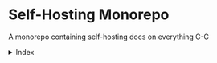 # Self-Hosting Monorepo
A monorepo containing self-hosting docs on everything C-C

<details>
<summary>Index</summary>

[Crispy](https://github.com/Common-Codes/self-host-monorepo/tree/main/crispy)

[Shnitters]()

[uTube]()

[verbose]()

</details>
